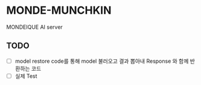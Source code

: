 # MONDE-MUNCHKIN
MONDEIQUE AI server

## TODO

- [ ] model restore code를 통해 model 불러오고 결과 뽑아내 Response 와 함께 반환하는 코드
- [ ] 실제 Test
